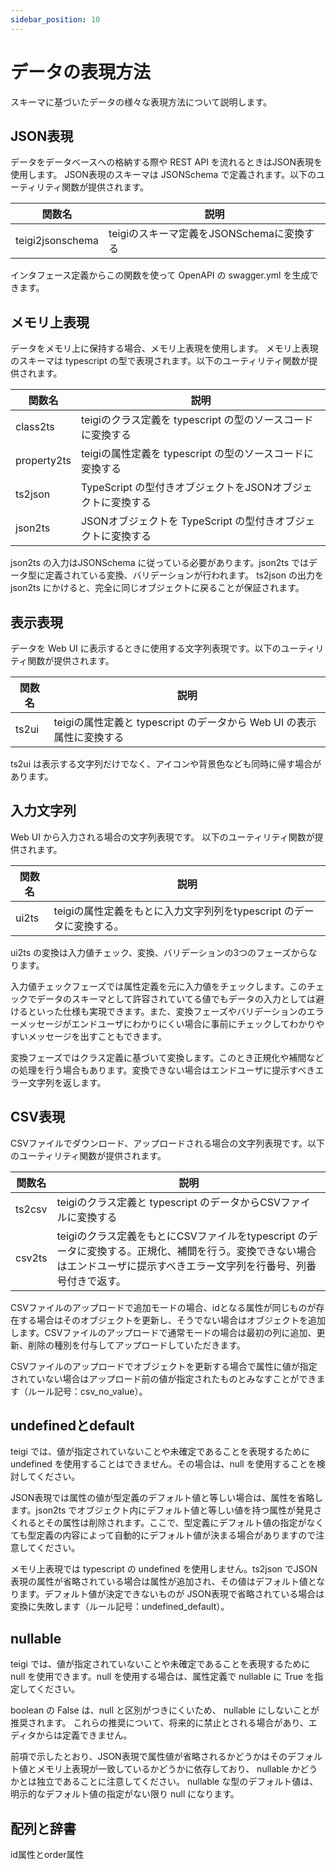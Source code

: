 ```yaml
---
sidebar_position: 10
---
```


# データの表現方法
スキーマに基づいたデータの様々な表現方法について説明します。

## JSON表現
データをデータベースへの格納する際や REST API を流れるときはJSON表現を使用します。
JSON表現のスキーマは JSONSchema で定義されます。以下のユーティリティ関数が提供されます。

|関数名|説明|
|---|---|
|teigi2jsonschema|teigiのスキーマ定義をJSONSchemaに変換する|

インタフェース定義からこの関数を使って OpenAPI の swagger.yml を生成できます。

## メモリ上表現
データをメモリ上に保持する場合、メモリ上表現を使用します。
メモリ上表現のスキーマは  typescript の型で表現されます。以下のユーティリティ関数が提供されます。

|関数名|説明|
|---|---|
|class2ts|teigiのクラス定義を typescript の型のソースコードに変換する|
|property2ts|teigiの属性定義を typescript の型のソースコードに変換する|
|ts2json|TypeScript の型付きオブジェクトをJSONオブジェクトに変換する|
|json2ts|JSONオブジェクトを TypeScript の型付きオブジェクトに変換する|

json2ts の入力はJSONSchema に従っている必要があります。json2ts ではデータ型に定義されている変換、バリデーションが行われます。
ts2json の出力を json2ts にかけると、完全に同じオブジェクトに戻ることが保証されます。

## 表示表現
データを Web UI に表示するときに使用する文字列表現です。以下のユーティリティ関数が提供されます。

|関数名|説明|
|---|---|
|ts2ui|teigiの属性定義と typescript のデータから Web UI の表示属性に変換する|

ts2ui は表示する文字列だけでなく、アイコンや背景色なども同時に帰す場合があります。

## 入力文字列
Web UI から入力される場合の文字列表現です。
以下のユーティリティ関数が提供されます。

|関数名|説明|
|---|---|
|ui2ts|teigiの属性定義をもとに入力文字列列をtypescript のデータに変換する。|

ui2ts の変換は入力値チェック、変換、バリデーションの3つのフェーズからなります。

入力値チェックフェーズでは属性定義を元に入力値をチェックします。このチェックでデータのスキーマとして許容されていてる値でもデータの入力としては避けるといった仕様も実現できます。また、変換フェーズやバリデーションのエラーメッセージがエンドユーザにわかりにくい場合に事前にチェックしてわかりやすいメッセージを出すこともできます。

変換フェーズではクラス定義に基づいて変換します。このとき正規化や補間などの処理を行う場合もあります。変換できない場合はエンドユーザに提示すべきエラー文字列を返します。


## CSV表現
CSVファイルでダウンロード、アップロードされる場合の文字列表現です。以下のユーティリティ関数が提供されます。

|関数名|説明|
|---|---|
|ts2csv|teigiのクラス定義と typescript のデータからCSVファイルに変換する|
|csv2ts|teigiのクラス定義をもとにCSVファイルをtypescript のデータに変換する。正規化、補間を行う。変換できない場合はエンドユーザに提示すべきエラー文字列を行番号、列番号付きで返す。|

CSVファイルのアップロードで追加モードの場合、idとなる属性が同じものが存在する場合はそのオブジェクトを更新し、そうでない場合はオブジェクトを追加します。CSVファイルのアップロードで通常モードの場合は最初の列に追加、更新、削除の種別を付与してアップロードしていただきます。

CSVファイルのアップロードでオブジェクトを更新する場合で属性に値が指定されていない場合はアップロード前の値が指定されたものとみなすことができます（ルール記号：csv_no_value）。

## undefinedとdefault

teigi では、値が指定されていないことや未確定であることを表現するために undefined を使用することはできません。その場合は、null を使用することを検討してください。

JSON表現では属性の値が型定義のデフォルト値と等しい場合は、属性を省略します。json2ts でオブジェクト内にデフォルト値と等しい値を持つ属性が発見さくれるとその属性は削除されます。ここで、型定義にデフォルト値の指定がなくても型定義の内容によって自動的にデフォルト値が決まる場合がありますので注意してください。

メモリ上表現では typescript の undefined を使用しません。ts2json でJSON表現の属性が省略されている場合は属性が追加され、その値はデフォルト値となります。デフォルト値が決定できないものが JSON表現で省略されている場合は変換に失敗します（ルール記号：undefined_default）。

## nullable

teigi では、値が指定されていないことや未確定であることを表現するために null を使用できます。null を使用する場合は、属性定義で nullable に True を指定してください。


boolean の False は、null と区別がつきにくいため、 nullable にしないことが推奨されます。
これらの推奨について、将来的に禁止とされる場合があり、エディタからは定義できません。

前項で示したとおり、JSON表現で属性値が省略されるかどうかはそのデフォルト値とメモリ上表現が一致しているかどうかに依存しており、 nullable かどうかとは独立であることに注意してください。
nullable な型のデフォルト値は、明示的なデフォルト値の指定がない限り null になります。

## 配列と辞書

id属性とorder属性

